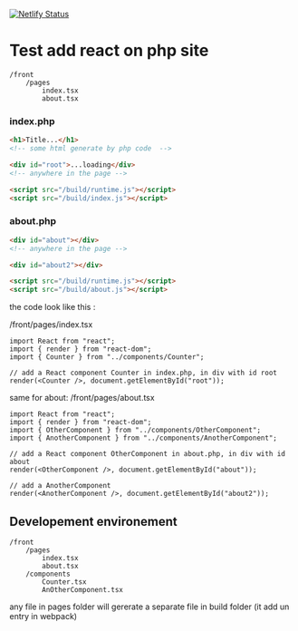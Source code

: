 [![Netlify Status](https://api.netlify.com/api/v1/badges/a11c7529-5745-4c7f-a0a9-38821b3d8b2f/deploy-status)](https://app.netlify.com/sites/gallant-davinci-407a19/deploys)

# Test add react on php site

```
/front
    /pages
        index.tsx
        about.tsx

```

### index.php

```html
<h1>Title...</h1>
<!-- some html generate by php code  -->

<div id="root">...loading</div>
<!-- anywhere in the page -->

<script src="/build/runtime.js"></script>
<script src="/build/index.js"></script>
```

### about.php

```html
<div id="about"></div>
<!-- anywhere in the page -->

<div id="about2"></div>

<script src="/build/runtime.js"></script>
<script src="/build/about.js"></script>
```

the code look like this :

/front/pages/index.tsx

```tsx
import React from "react";
import { render } from "react-dom";
import { Counter } from "../components/Counter";

// add a React component Counter in index.php, in div with id root
render(<Counter />, document.getElementById("root"));
```

same for about:
/front/pages/about.tsx

```tsx
import React from "react";
import { render } from "react-dom";
import { OtherComponent } from "../components/OtherComponent";
import { AnotherComponent } from "../components/AnotherComponent";

// add a React component OtherComponent in about.php, in div with id about
render(<OtherComponent />, document.getElementById("about"));

// add a AnotherComponent
render(<AnotherComponent />, document.getElementById("about2"));
```

## Developement environement

```
/front
    /pages
        index.tsx
        about.tsx
    /components
        Counter.tsx
        AnOtherComponent.tsx
```

any file in pages folder will gererate a separate file in build folder (it add un entry in webpack)
